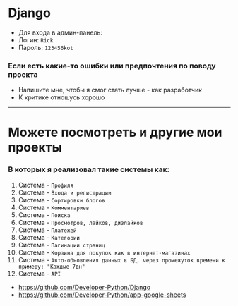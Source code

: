 # Django

- Для входа в админ-панель:
- Логин: `Rick`
- Пароль: `123456kot`

### Если есть какие-то ошибки или предпочтения по поводу проекта

- Напишите мне, чтобы я смог стать лучше - как разработчик
- К критике отношусь хорошо

----------------------------------------------

# Можете посмотреть и другие мои проекты

### В которых я реализовал такие системы как:

1) Система - `Профиля`
2) Система - `Входа и регистрации`
3) Система - `Сортировки блогов`
4) Система - `Комментариев`
5) Система - `Поиска`
6) Система - `Просмотров, лайков, дизлайков`
7) Система - `Платежей`
8) Система - `Категории`
9) Система - `Пагинации страниц`
10) Система - `Корзина для покупок как в интернет-магазинах`
11) Система - `Авто-обновления данных в БД, через промежуток времени к примеру: "Каждые 7дн"`
12) Система - `API`

- https://github.com/Developer-Python/Django
- https://github.com/Developer-Python/app-google-sheets
